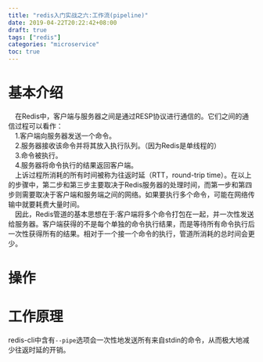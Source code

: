 ```yaml
---
title: "redis入门实战之六:工作流(pipeline)"
date: 2019-04-22T20:22:42+08:00
draft: true
tags: ["redis"]
categories: "microservice"
toc: true
---
```

# 基本介绍
&emsp;在Redis中，客户端与服务器之间是通过RESP协议进行通信的。它们之间的通信过程可以看作：  
&emsp;1.客户端向服务器发送一个命令。  
&emsp;2.服务器接收该命令并将其放入执行队列。（因为Redis是单线程的）  
&emsp;3.命令被执行。  
&emsp;4.服务器将命令执行的结果返回客户端。  
&emsp;上诉过程所消耗的所有时间被称为往返时延（RTT，round-trip time）。在以上的步骤中，第二步和第三步主要取决于Redis服务器的处理时间，而第一步和第四步则需要取决于客户端和服务端之间的网络。如果要执行多个命令，可能在网络传输中就要耗费大量时间。  
&emsp;因此，Redis管道的基本思想在于:客户端将多个命令打包在一起，并一次性发送给服务器。客户端获得的不是每个单独的命令执行结果，而是等待所有命令执行后一次性获得所有的结果。相对于一个接一个命令的执行，管道所消耗的总时间会更少。  

# 操作


# 工作原理
redis-cli中含有`--pipe`选项会一次性地发送所有来自stdin的命令，从而极大地减少往返时延的开销。

